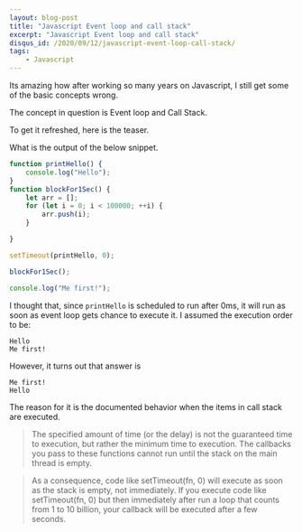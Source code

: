 ```yaml
---
layout: blog-post
title: "Javascript Event loop and call stack"
excerpt: "Javascript Event loop and call stack"
disqus_id: /2020/09/12/javascript-event-loop-call-stack/
tags:
    - Javascript
---
```


Its amazing how after working so many years on Javascript, I still get some of
the basic concepts wrong.

The concept in question is Event loop and Call Stack.

To get it refreshed, here is the teaser.

What is the output of the below snippet.

```javascript
function printHello() {
    console.log("Hello");
}
function blockFor1Sec() {
    let arr = [];
    for (let i = 0; i < 100000; ++i) {
        arr.push(i);
    }

}

setTimeout(printHello, 0);

blockFor1Sec();

console.log("Me first!");
```


I thought that, since `printHello` is scheduled to run after 0ms, it will run as
soon as event loop gets chance to execute it. I assumed the execution order to
be:

```
Hello
Me first!
```

However, it turns out that answer is

```
Me first!
Hello
```

The reason for it is the documented behavior when the items in call stack are
executed.

> The specified amount of time (or the delay) is not the guaranteed time to 
> execution, but rather the minimum time to execution. The callbacks you pass to
> these functions cannot run until the stack on the main thread is empty.

> As a consequence, code like setTimeout(fn, 0) will execute as soon as the 
> stack is empty, not immediately. If you execute code like setTimeout(fn, 0) 
> but then immediately after run a loop that counts from 1 to 10 billion, your 
> callback will be executed after a few seconds.